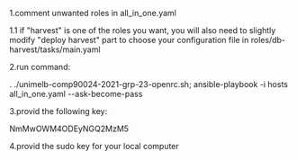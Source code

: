 
1.comment unwanted roles in all_in_one.yaml

  1.1 if "harvest" is one of the roles you want, you will also need to slightly modify "deploy harvest" part to choose your configuration file in roles/db-harvest/tasks/main.yaml

2.run command:

. ./unimelb-comp90024-2021-grp-23-openrc.sh; ansible-playbook -i hosts all_in_one.yaml --ask-become-pass

3.provid the following key:

NmMwOWM4ODEyNGQ2MzM5

4.provid the sudo key for your local computer

